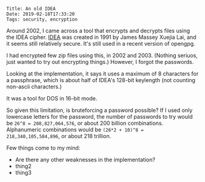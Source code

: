     Title: An old IDEA
    Date: 2019-02-18T17:33:20
    Tags: security, encryption


Around 2002, I came across a tool that encrypts and decrypts files using the IDEA cipher. [IDEA](https://en.wikipedia.org/wiki/International_Data_Encryption_Algorithm) was created in 1991 by James Massey Xuejia Lai, and it seems still relatively secure. It's still used in a recent version of opengpg.



I had encrypted few zip files using this, in 2002 and 2003. (Nothing seriuos, just wanted to try out encrypting things.) However, I forgot the passwords.

Looking at the implementation, it says it uses a maximum of 8 characters for a passphrase, which is about half of IDEA's 128-bit keylength (not counting non-ascii characters.) 

It was a tool for DOS in 16-bit mode.

So given this limitation, is bruteforcing a password possible? If I used only lowercase letters for the password, the number of passwords to try would be `26^8 = 208,827,064,576`, or about 200 billion combinations. Alphanumeric combinations would be `(26*2 + 10)^8 = 218,340,105,584,896`, or about 218 trillion.



Few things come to my mind:

- Are there any other weaknesses in the implementation?
- thing2
- thing3


